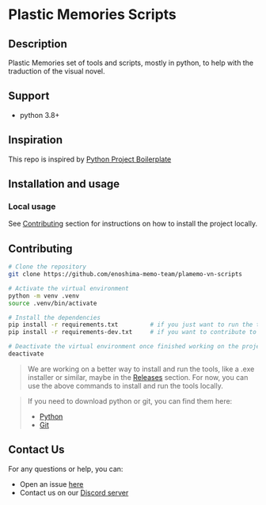 # Plastic Memories Scripts

## Description

Plastic Memories set of tools and scripts, mostly in python, to help with the traduction of the visual novel.


## Support

- python 3.8+


## Inspiration

This repo is inspired by [Python Project Boilerplate](https://github.com/keathmilligan/python-boilerplate)


## Installation and usage

### Local usage

See [Contributing](#contributing) section for instructions on how to install the project locally.


## Contributing

``` bash
# Clone the repository
git clone https://github.com/enoshima-memo-team/plamemo-vn-scripts

# Activate the virtual environment
python -m venv .venv
source .venv/bin/activate

# Install the dependencies
pip install -r requirements.txt         # if you just want to run the tools
pip install -r requirements-dev.txt     # if you want to contribute to the project

# Deactivate the virtual environment once finished working on the project
deactivate
```

> We are working on a better way to install and run the tools, like a .exe installer or similar, maybe in the [Releases](https://github.com/enoshima-memo-team/plamemo-vn-scripts/releases) section. For now, you can use the above commands to install and run the tools locally. 

> If you need to download python or git, you can find them here:
> - [Python](https://www.python.org/downloads/)
> - [Git](https://git-scm.com/downloads)

## Contact Us

For any questions or help, you can:
- Open an issue [here](https://github.com/enoshima-memo-team/plamemo-vn-scripts/issues)
- Contact us on our [Discord server](https://discord.gg/Tz9maCVMWQ)
